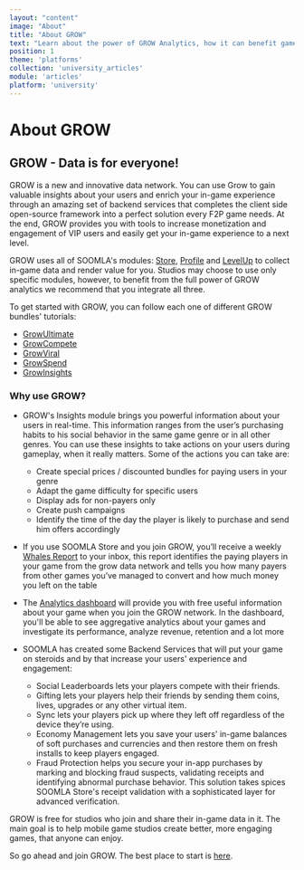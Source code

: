 ```yaml
---
layout: "content"
image: "About"
title: "About GROW"
text: "Learn about the power of GROW Analytics, how it can benefit game developers, and how to use the GROW dashboard."
position: 1
theme: 'platforms'
collection: 'university_articles'
module: 'articles'
platform: 'university'
---
```


# About GROW

## GROW - Data is for everyone!

GROW is a new and innovative data network. You can use Grow to gain valuable insights about your users  and enrich your in-game experience through an amazing set of backend services that completes the client side open-source framework into a perfect solution every F2P game needs.  At the end, GROW provides you with tools to increase monetization and engagement of VIP users and easily get your in-game experience to a next level.

GROW uses all of SOOMLA's modules: [Store](/unity/store/), [Profile](/unity/profile/) and [LevelUp](/unity/levelup/) to collect in-game data and render value for you. Studios may choose to use only specific modules, however, to benefit from the full power of GROW analytics we recommend that you integrate all three.

To get started with GROW, you can follow each one of different GROW bundles' tutorials:

- [GrowUltimate](/unity/grow/GrowUltimate_GettingStarted)
- [GrowCompete](/unity/grow/GrowCompete_GettingStarted)
- [GrowViral](/unity/grow/GrowViral_GettingStarted)
- [GrowSpend](/unity/grow/GrowSpend_GettingStarted)
- [GrowInsights](/unity/grow/GrowInsights_GettingStarted)


### Why use GROW?

- GROW's Insights module brings you powerful information about your users in real-time. This information ranges from the user’s purchasing habits to his social behavior in the same game genre or in all other genres. You can use these insights to take actions on your users during gameplay, when it really matters. Some of the actions you can take are:
  - Create special prices / discounted bundles for paying users in your genre
  - Adapt the game difficulty for specific users
  - Display ads for non-payers only
  - Create push campaigns
  - Identify the time of the day the player is likely to purchase and send him offers accordingly


- If you use SOOMLA Store and you join GROW, you’ll receive a weekly [Whales Report](/university/articles/Grow_WhalesReport/) to your inbox, this report identifies the paying players in your game from the grow data network and tells you how many payers from other games you’ve managed to convert and how much money you left on the table

- The [Analytics dashboard](/university/articles/Grow_Analytics/) will provide you with free useful information about your game when you join the GROW network. In the dashboard, you'll be able to see aggregative analytics about your games and investigate its performance, analyze revenue, retention and a lot more

- SOOMLA has created some Backend Services that will put your game on steroids and by that increase your users' experience and engagement:
  - Social Leaderboards lets your players compete with their friends.
  - Gifting lets your players help their friends by sending them coins, lives, upgrades or any other virtual item.
  - Sync lets your players pick up where they left off regardless of the device they’re using.
  - Economy Management lets you save your users' in-game balances of soft purchases and currencies and then restore them on fresh installs to keep players engaged.
  - Fraud Protection helps you secure your in-app purchases by marking and blocking fraud suspects, validating receipts and identifying abnormal purchase behavior. This solution takes spices SOOMLA Store's receipt validation with a sophisticated layer for advanced verification.


GROW is free for studios who join and share their in-game data in it. The main goal is to help mobile game studios create better, more engaging games, that anyone can enjoy.

So go ahead and join GROW. The best place to start is [here](http://dashboard.soom.la).
